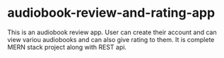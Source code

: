 # audiobook-review-and-rating-app
This is an audiobook review app. User can create their account and can view variou audiobooks and can also give rating to them. It is complete MERN stack project along with REST api.
